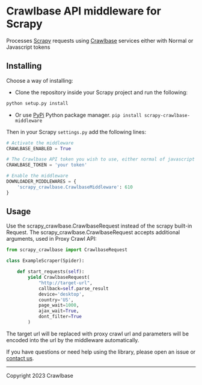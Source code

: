 # Crawlbase API middleware for Scrapy

Processes [Scrapy](http://scrapy.org/) requests using [Crawlbase](https://crawlbase.com) services either with Normal or Javascript tokens

## Installing

Choose a way of installing:

- Clone the repository inside your Scrapy project and run the following:

```bash
python setup.py install
```

- Or use [PyPi](https://pypi.org/project/scrapy-crawlbase-middleware/) Python package manager. `pip install scrapy-crawlbase-middleware`

Then in your Scrapy `settings.py` add the following lines:

```python
# Activate the middleware
CRAWLBASE_ENABLED = True

# The Crawlbase API token you wish to use, either normal of javascript token
CRAWLBASE_TOKEN = 'your token'

# Enable the middleware
DOWNLOADER_MIDDLEWARES = {
    'scrapy_crawlbase.CrawlbaseMiddleware': 610
}
```

## Usage

Use the scrapy_crawlbase.CrawlbaseRequest instead of the scrapy built-in Request.
The scrapy_crawlbase.CrawlbaseRequest accepts additional arguments, used in Proxy Crawl API:

```python
from scrapy_crawlbase import CrawlbaseRequest

class ExampleScraper(Spider):

    def start_requests(self):
        yield CrawlbaseRequest(
            "http://target-url",
            callback=self.parse_result
            device='desktop',
            country='US',
            page_wait=1000,
            ajax_wait=True,
            dont_filter=True
        )
```

The target url will be replaced with proxy crawl url and parameters will be encoded into the url by the middleware automatically.

If you have questions or need help using the library, please open an issue or [contact us](https://crawlbase.com/contact).

---

Copyright 2023 Crawlbase
